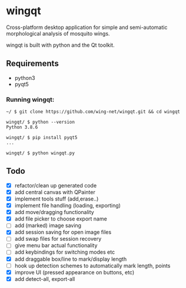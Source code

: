 # wingqt

Cross-platform desktop application for simple and semi-automatic morphological analysis of mosquito wings.

wingqt is built with python and the Qt toolkit.

## Requirements

- python3
- pyqt5

### Running wingqt:
```
~/ $ git clone https://github.com/wing-net/wingqt.git && cd wingqt

wingqt/ $ python --version
Python 3.8.6

wingqt/ $ pip install pyqt5
...

wingqt/ $ python wingqt.py

```

## Todo

 - [x] refactor/clean up generated code
 - [x] add central canvas with QPainter 
 - [x] implement tools stuff (add,erase..) 
 - [x] implement file handling (loading, exporting) 
 - [x] add move/dragging functionality
 - [x] add file picker to choose export name 
 - [ ] add (marked) image saving 
 - [x] add session saving for open image files
 - [ ] add swap files for session recovery
 - [ ] give menu bar actual functionality 
 - [ ] add keybindings for switching modes etc 
 - [x] add draggable box/line to mark/display length
 - [ ] hook up detection schemes to automatically mark length, points
 - [x] improve UI (pressed appearance on buttons, etc)
 - [x] add detect-all, export-all